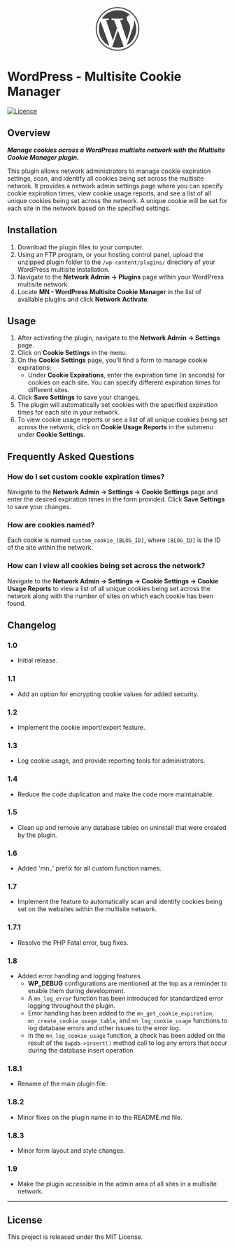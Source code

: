 <p align="center"><a href="https://wordpress.org" target="_blank"><img src="https://raw.githubusercontent.com/github/explore/80688e429a7d4ef2fca1e82350fe8e3517d3494d/topics/wordpress/wordpress.png" width="100" alt="WordPress Logo"></a></p>

# WordPress - Multisite Cookie Manager

[![Licence](https://img.shields.io/github/license/Ileriayo/markdown-badges?style=for-the-badge)](./LICENSE)

## Overview

**_Manage cookies across a WordPress multisite network with the Multisite Cookie Manager plugin._**

This plugin allows network administrators to manage cookie expiration settings, scan, and identify all cookies being set across the multisite network. It provides a network admin settings page where you can specify cookie expiration times, view cookie usage reports, and see a list of all unique cookies being set across the network. A unique cookie will be set for each site in the network based on the specified settings.

## Installation

1. Download the plugin files to your computer.
2. Using an FTP program, or your hosting control panel, upload the unzipped plugin folder to the `/wp-content/plugins/` directory of your WordPress multisite installation.
3. Navigate to the **Network Admin -> Plugins** page within your WordPress multisite network.
4. Locate **MN - WordPress Multisite Cookie Manager** in the list of available plugins and click **Network Activate**.

## Usage

1. After activating the plugin, navigate to the **Network Admin -> Settings** page.
2. Click on **Cookie Settings** in the menu.
3. On the **Cookie Settings** page, you'll find a form to manage cookie expirations:
   - Under **Cookie Expirations**, enter the expiration time (in seconds) for cookies on each site. You can specify different expiration times for different sites.
4. Click **Save Settings** to save your changes.
5. The plugin will automatically set cookies with the specified expiration times for each site in your network.
6. To view cookie usage reports or see a list of all unique cookies being set across the network, click on **Cookie Usage Reports** in the submenu under **Cookie Settings**.

## Frequently Asked Questions

### How do I set custom cookie expiration times?

Navigate to the **Network Admin -> Settings -> Cookie Settings** page and enter the desired expiration times in the form provided. Click **Save Settings** to save your changes.

### How are cookies named?

Each cookie is named `custom_cookie_[BLOG_ID]`, where `[BLOG_ID]` is the ID of the site within the network.

### How can I view all cookies being set across the network?

Navigate to the **Network Admin -> Settings -> Cookie Settings -> Cookie Usage Reports** to view a list of all unique cookies being set across the network along with the number of sites on which each cookie has been found.

## Changelog

### 1.0
- Initial release.

### 1.1
- Add an option for encrypting cookie values for added security.

### 1.2
- Implement the cookie import/export feature.

### 1.3
- Log cookie usage, and provide reporting tools for administrators.

### 1.4
- Reduce the code duplication and make the code more maintainable.

### 1.5
- Clean up and remove any database tables on uninstall that were created by the plugin.

### 1.6
- Added 'mn_' prefix for all custom function names.

### 1.7
- Implement the feature to automatically scan and identify cookies being set on the websites within the multisite network.

### 1.7.1
- Resolve the PHP Fatal error, bug fixes.

### 1.8
- Added error handling and logging features.
   - **WP_DEBUG** configurations are mentioned at the top as a reminder to enable them during development.
   - A `mn_log_error` function has been introduced for standardized error logging throughout the plugin.
   - Error handling has been added to the `mn_get_cookie_expiration`, `mn_create_cookie_usage_table`, and `mn_log_cookie_usage` functions to log database errors and other issues to the error log.
   - In the `mn_log_cookie_usage` function, a check has been added on the result of the `$wpdb->insert()` method call to log any errors that occur during the database insert operation.

### 1.8.1
- Rename of the main plugin file.

### 1.8.2
- Minor fixes on the plugin name in to the README.md file.

### 1.8.3
- Minor form layout and style changes.

### 1.9
- Make the plugin accessible in the admin area of all sites in a multisite network.

---

## License

This project is released under the MIT License.
